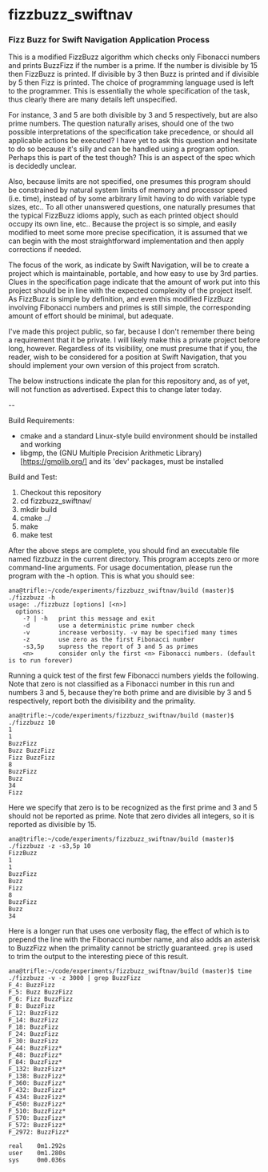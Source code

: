 # fizzbuzz_swiftnav
<h3>Fizz Buzz for Swift Navigation Application Process</h3>

This is a modified FizzBuzz algorithm which checks only Fibonacci numbers and prints BuzzFizz if the number is a prime. If the number is divisible by 15 then FizzBuzz is printed. If divisible by 3 then Buzz is printed and if divisible by 5 then Fizz is printed. The choice of programming language used is left to the programmer. This is essentially the whole specification of the task, thus clearly there are many details left unspecified.

For instance, 3 and 5 are both divisible by 3 and 5 respectively, but are also prime numbers. The question naturally arises, should one of the two possible interpretations of the specification take precedence, or should all applicable actions be executed? I have yet to ask this question and hesitate to do so because it's silly and can be handled using a program option. Perhaps this is part of the test though? This is an aspect of the spec which is decidedly unclear.

Also, because limits are not specified, one presumes this program should be constrained by natural system limits of memory and processor speed (i.e. time), instead of by some arbitrary limit having to do with variable type sizes, etc.. To all other unanswered questions, one naturally presumes that the typical FizzBuzz idioms apply, such as each printed object should occupy its own line, etc..  Because the project is so simple, and easily modified to meet some more precise specification, it is assumed that we can begin with the most straightforward implementation and then apply corrections if needed.

The focus of the work, as indicate by Swift Navigation, will be to create a project which is maintainable, portable, and how easy to use by 3rd parties. Clues in the specification page indicate that the amount of work put into this project should be in line with the expected complexity of the project itself. As FizzBuzz is simple by definition, and even this modified FizzBuzz involving Fibonacci numbers and primes is still simple, the corresponding amount of effort should be minimal, but adequate.

I've made this project public, so far, because I don't remember there being a requirement that it be private. I will likely make this a private project before long, however. Regardless of its visibility, one must presume that if you, the reader, wish to be considered for a position at Swift Navigation, that you should implement your own version of this project from scratch.

The below instructions indicate the plan for this repository and, as of yet, will not function as advertised. Expect this to change later today.

--

Build Requirements:

* cmake and a standard Linux-style build environment should be installed and working
* libgmp, the (GNU Multiple Precision Arithmetic Library)[https://gmplib.org/] and its 'dev' packages, must be installed


Build and Test:

1. Checkout this repository
2. cd fizzbuzz\_swiftnav/
3. mkdir build
4. cmake ../
5. make
6. make test

After the above steps are complete, you should find an executable file named fizzbuzz in the current directory. This program accepts zero or more command-line arguments. For usage documentation, please run the program with the -h option. This is what you should see:

```
ana@trifle:~/code/experiments/fizzbuzz_swiftnav/build (master)$ ./fizzbuzz -h
usage: ./fizzbuzz [options] [<n>]
  options:
    -? | -h   print this message and exit
    -d        use a deterministic prime number check
    -v        increase verbosity. -v may be specified many times
    -z        use zero as the first Fibonacci number
    -s3,5p    supress the report of 3 and 5 as primes
    <n>       consider only the first <n> Fibonacci numbers. (default is to run forever)
```

Running a quick test of the first few Fibonacci numbers yields the following. Note that zero is not classified as a Fibonacci number in this run and numbers 3 and 5, because they're both prime and are divisible by 3 and 5 respectively, report both the divisibility and the primality.

```
ana@trifle:~/code/experiments/fizzbuzz_swiftnav/build (master)$ ./fizzbuzz 10
1
1
BuzzFizz
Buzz BuzzFizz
Fizz BuzzFizz
8
BuzzFizz
Buzz
34
Fizz
```

Here we specify that zero is to be recognized as the first prime and 3 and 5 should not be reported as prime. Note that zero divides all integers, so it is reported as divisible by 15.
```
ana@trifle:~/code/experiments/fizzbuzz_swiftnav/build (master)$ ./fizzbuzz -z -s3,5p 10
FizzBuzz
1
1
BuzzFizz
Buzz
Fizz
8
BuzzFizz
Buzz
34
```

Here is a longer run that uses one verbosity flag, the effect of which is to prepend the line with the Fibonacci number name, and also adds an asterisk to BuzzFizz when the primality cannot be strictly guaranteed. `grep` is used to trim the output to the interesting piece of this result.
```
ana@trifle:~/code/experiments/fizzbuzz_swiftnav/build (master)$ time ./fizzbuzz -v -z 3000 | grep BuzzFizz
F_4: BuzzFizz
F_5: Buzz BuzzFizz
F_6: Fizz BuzzFizz
F_8: BuzzFizz
F_12: BuzzFizz
F_14: BuzzFizz
F_18: BuzzFizz
F_24: BuzzFizz
F_30: BuzzFizz
F_44: BuzzFizz*
F_48: BuzzFizz*
F_84: BuzzFizz*
F_132: BuzzFizz*
F_138: BuzzFizz*
F_360: BuzzFizz*
F_432: BuzzFizz*
F_434: BuzzFizz*
F_450: BuzzFizz*
F_510: BuzzFizz*
F_570: BuzzFizz*
F_572: BuzzFizz*
F_2972: BuzzFizz*

real    0m1.292s
user    0m1.280s
sys     0m0.036s
```
